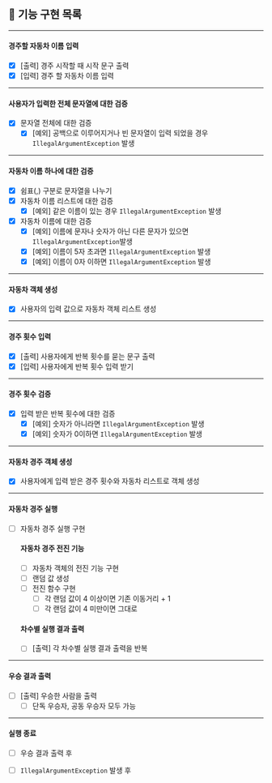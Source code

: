 ## 🚀 기능 구현 목록

- - -

#### 경주할 자동차 이름 입력

- [X] [출력] 경주 시작할 때 시작 문구 출력
- [X] [입력] 경주 할 자동차 이름 입력

- - -

#### 사용자가 입력한 전체 문자열에 대한 검증

- [X] 문자열 전체에 대한 검증
    - [X] [예외] 공백으로 이루어지거나 빈 문자열이 입력 되었을 경우 `IllegalArgumentException` 발생

- - -

#### 자동차 이름 하나에 대한 검증

- [X] 쉼표(,) 구분로 문자열을 나누기
- [x] 자동차 이름 리스트에 대한 검증
    - [X] [예외] 같은 이름이 있는 경우 `IllegalArgumentException` 발생
- [X] 자동차 이름에 대한 검증
    - [X] [예외] 이름에 문자나 숫자가 아닌 다른 문자가 있으면 `IllegalArgumentException`발생
    - [X] [예외] 이름이 5자 초과면 `IllegalArgumentException` 발생
    - [X] [예외] 이름이 0자 이하면 `IllegalArgumentException` 발생

- - -

#### 자동차 객체 생성

- [X] 사용자의 입력 값으로 자동차 객체 리스트 생성

- - -

#### 경주 횟수 입력

- [X] [출력] 사용자에게 반복 횟수를 묻는 문구 출력
- [X] [입력] 사용자에게 반복 횟수 입력 받기

- - -

#### 경주 횟수 검증

- [X] 입력 받은 반복 횟수에 대한 검증
    - [X] [예외] 숫자가 아니라면 `IllegalArgumentException` 발생
    - [X] [예외] 숫자가 0이하면 `IllegalArgumentException` 발생

- - -

#### 자동차 경주 객체 생성

- [X] 사용자에게 입력 받은 경주 횟수와 자동차 리스트로 객체 생성

- - -

#### 자동차 경주 실행

- [ ] 자동차 경주 실행 구현
  #### 자동차 경주 전진 기능
    - [ ] 자동차 객체의 전진 기능 구현
    - [ ] 랜덤 값 생성
    - [ ] 전진 함수 구현
        - [ ] 각 랜덤 값이 4 이상이면 기존 이동거리 + 1
        - [ ] 각 랜덤 값이 4 미만이면 그대로
  #### 차수별 실행 결과 출력
    - [ ] [출력] 각 차수별 실행 결과 출력을 반복

- - -

#### 우승 결과 출력

- [ ] [출력] 우승한 사람을 출력
    - [ ] 단독 우승자, 공동 우승자 모두 가능

- - -

#### 실행 종료

- [ ] 우승 결과 출력 후
- [ ] `IllegalArgumentException` 발생 후

